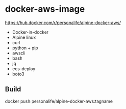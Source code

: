 # docker-aws-image

https://hub.docker.com/r/personalife/alpine-docker-aws/

- Docker-in-docker 
- Alpine linux
- curl
- python + pip
- awscli
- bash
- jq
- ecs-deploy
- boto3

## Build

docker push personalife/alpine-docker-aws:tagname
